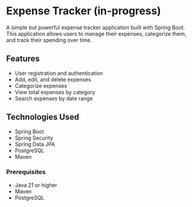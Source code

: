 # Expense Tracker (in-progress)

A simple but powerful expense tracker application built with Spring Boot. This application allows users to manage their expenses, categorize them, and track their spending over time.

## Features

- User registration and authentication
- Add, edit, and delete expenses
- Categorize expenses
- View total expenses by category
- Search expenses by date range

## Technologies Used

- Spring Boot
- Spring Security
- Spring Data JPA
- PostgreSQL
- Maven

### Prerequisites

- Java 21 or higher
- Maven
- PostgreSQL
